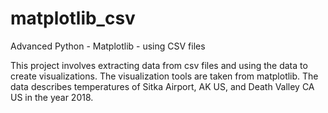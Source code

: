 # matplotlib_csv
Advanced Python - Matplotlib - using CSV files

This project involves extracting data from csv files and using the data to create visualizations.
The visualization tools are taken from matplotlib.
The data describes temperatures of Sitka Airport, AK US, and Death Valley CA US in the year 2018. 

